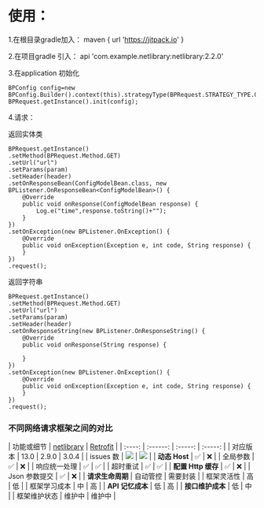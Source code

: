 # 使用：

1.在根目录gradle加入： maven { url 'https://jitpack.io' }


2.在项目gradle 引入： api 'com.example.netlibrary:netlibrary:2.2.0'

3.在application 初始化


    BPConfig config=new BPConfig.Builder().context(this).strategyType(BPRequest.STRATEGY_TYPE.OKHTTP).build();  
    BPRequest.getInstance().init(config);

4.请求：

返回实体类

    BPRequest.getInstance()  
    .setMethod(BPRequest.Method.GET)  
    .setUrl("url")  
    .setParams(param)  
    .setHeader(header)  
    .setOnResponseBean(ConfigModelBean.class, new BPListener.OnResponseBean<ConfigModelBean>() {  
        @Override  
        public void onResponse(ConfigModelBean response) {  
            Log.e("time",response.toString()+"");  
        }  
    })  
    .setOnException(new BPListener.OnException() {  
        @Override  
        public void onException(Exception e, int code, String response) {  
        }  
    })  
    .request();

返回字符串

    BPRequest.getInstance()  
    .setMethod(BPRequest.Method.GET)  
    .setUrl("url")  
    .setParams(param)  
    .setHeader(header)  
    .setOnResponseString(new BPListener.OnResponseString() {  
        @Override  
        public void onResponse(String response) {  
            
        }  
    })  
    .setOnException(new BPListener.OnException() {  
        @Override  
        public void onException(Exception e, int code, String response) {  
        }  
    })  
    .request();



### 不同网络请求框架之间的对比

|  功能或细节  | [netlibrary](https://github.com/getActivity/EasyHttp) | [Retrofit](https://github.com/square/retrofit)  |
| :----: | :------: |  :-----: |  :-----: |
|    对应版本  |  13.0 |  2.9.0  |  3.0.4    |
|    issues 数   |  [![](https://img.shields.io/github/issues/getActivity/EasyHttp.svg)](https://github.com/getActivity/EasyHttp/issues)  |  [![](https://img.shields.io/github/issues/square/retrofit.svg)](https://github.com/square/retrofit/issues)  |
|    **动态 Host**  |  ✅  |  ❌     |
|    全局参数   |  ✅  |  ❌    |
|    响应统一处理   |  ✅  |  ✅     |
|    超时重试   |  ✅  |  ✅     |
|    **配置 Http 缓存**   |  ✅  |  ❌  |
|    Json 参数提交  |  ✅  |   ❌     |
|    **请求生命周期**  | 自动管控 |   需要封装  |
|    框架灵活性  |    高     |     低          |
|    框架学习成本   |    中    |     高      |
|    **API 记忆成本**  |    低    |     高     |
|    **接口维护成本**   |   低     |     中     |
|    框架维护状态   |  维护中  |   维护中    |



   

   

